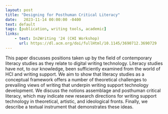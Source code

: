 ```yaml
---
layout: post
title: "Designing for Posthuman Critical Literacy"
date:   2023-11-14 00:00:00 -0400
text: default
tags: [publication, writing tools, academic]
links:
    - text: In2Writing '24 (CHI Workshop)
      url: https://dl.acm.org/doi/fullHtml/10.1145/3690712.3690729
---
```


This paper discusses positions taken up by the field of contemporary literacy studies as they relate to digital writing technology. Literacy studies have not, to our knowledge, been sufficiently examined from the world of HCI and writing support. We aim to show that literacy studies as a conceptual framework offers a number of theoretical challenges to prevailing views of writing that underpin writing support technology development. We discuss the notions assemblage and posthuman critical literacy, which may indicate new research directions for writing support technology in theoretical, artistic, and ideological fronts. Finally, we describe a textual instrument that demonstrates these ideas.